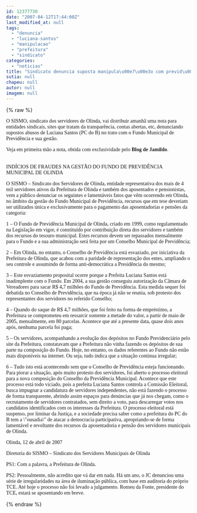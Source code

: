 ```yaml
---
id: 12377730
date: "2007-04-12T17:44:00Z"
last_modified_at: null
tags:
  - "denuncia"
  - "luciana-santos"
  - "manipulacao"
  - "prefeitura"
  - "sindicato"
categories:
  - "noticias"
title: "Sindicato denuncia suposta manipula\u00e7\u00e3o com previd\u00eancia na prefeitura de Luciana Santos"
sutia: null
chapeu: null
autor: null
imagem: null
---
```

{% raw %}
<p><P><FONT face=Verdana>O SISMO, sindicato dos servidores de Olinda, vai distribuir amanhã uma nota para entidades sindicais, sites que tratam da transparência, contas abertas, etc, denunciando supostos abusos de Luciana Santos (PC do B) no trato com o Fundo Municipal de Previdência e sua gestão. </FONT></P></p>
<p><P><FONT face=Verdana>Veja em primeira mão a nota, obtida com exclusividade pelo <STRONG>Blog de Jamildo</STRONG>.</FONT></P></p>
<p><P><BR><FONT face=Verdana>INDÍCIOS DE FRAUDES NA GESTÃO DO FUNDO DE PREVIDÊNCIA MUNICIPAL DE OLINDA</FONT></P></p>
<p><P><FONT face=Verdana>O SISMO – Sindicato dos Servidores de Olinda, entidade representativa dos mais de 4 mil servidores ativos da Prefeitura de Olinda e também dos aposentados e pensionistas, vem a público denunciar os seguintes e lamentáveis fatos que vêm ocorrendo em Olinda, no âmbito da gestão do Fundo Municipal de Previdência, recursos que em tese deveriam ser utilizados única e exclusivamente para o pagamento das aposentadorias e pensões da categoria:</FONT></P></p>
<p><P><FONT face=Verdana>1 – O Fundo de Previdência Municipal de Olinda, criado em 1999, como regulamentado na Legislação em vigor, é constituído por contribuição direta dos servidores e também dos recursos do tesouro municipal. Estes recursos devem ser repassados mensalmente para o Fundo e a sua administração será feita por um Conselho Municipal de Previdência;</FONT></P></p>
<p><P><FONT face=Verdana>2 – Em Olinda, no entanto, o Conselho de Previdência está esvaziado, por iniciativa da Prefeitura de Olinda, que acabou com a paridade de representação dos entes, ampliando o seu controle e assumindo de forma anti-democrática a Presidência do mesmo;</FONT></P></p>
<p><P><FONT face=Verdana>3 – Este esvaziamento proposital ocorre porque a Prefeita Luciana Santos está inadimplente com o Fundo. Em 2004, a sua gestão conseguiu autorização da Câmara de Vereadores para sacar R$ 4,7 milhões do Fundo de Previdência. Esta medida sequer foi debatida no Conselho de Previdência, que na época já não se reunia, sob protesto dos representantes dos servidores no referido Conselho;</FONT></P></p>
<p><P><FONT face=Verdana>4 – Quando do saque de R$ 4,7 milhões, que foi feito na forma de empréstimo, a Prefeitura se comprometeu em ressarcir somente a metade do valor, a partir de maio de 2005, mensalmente, em 80 parcelas. Acontece que até a presente data, quase dois anos após, nenhuma parcela foi paga;</FONT></P></p>
<p><P><FONT face=Verdana>5 – Os servidores, acompanhando a evolução dos depósitos no Fundo Previdenciário pelo site da Prefeitura, constatavam que a Prefeitura não vinha fazendo os depósitos de sua parte na composição do Fundo. Hoje, no entanto, os dados referentes ao Fundo não estão mais disponíveis na internet. Ou seja, tudo indica que a situação continua irregular;</FONT></P></p>
<p><P><FONT face=Verdana>6 – Tudo isto está acontecendo sem que o Conselho de Previdência esteja funcionando. Para piorar a situação, após muito protesto dos servidores, foi aberto o processo eleitoral para a nova composição do Conselho da Previdência Municipal. Acontece que este processo está todo viciado, pois a prefeita Luciana Santos controla a Comissão Eleitoral, busca impugnar a candidatura de servidores independentes, não está fazendo o processo de forma transparente, abrindo assim espaços para denúncias que já nos chegam, como o recrutamento de servidores contratados, sem direito a voto, para descarregar votos nos candidatos identificados com os interesses da Prefeitura. O processo eleitoral está suspenso, por liminar da Justiça, e a sociedade precisa saber como a prefeitura do PC do B tem a \"ousadia\" de atacar a democracia participativa, apropriando-se de forma lamentável e revoltante dos recursos da aposentadoria e pensão dos servidores municipais de Olinda.</FONT></P></p>
<p><P><FONT face=Verdana>Olinda, 12 de abril de 2007</FONT></P></p>
<p><P><FONT face=Verdana>Diretoria do SISMO – Sindicato dos Servidores Municipais de Olinda</FONT></P></p>
<p><P><FONT face=Verdana>PS1: Com a palavra, a Prefeitura de Olinda.</FONT></P></p>
<p><P><FONT face=Verdana>PS2: Pessoalmente, não acredito que vá dar em nada. Há um ano, o JC denunciou uma série de irregularidades na área de iluminação pública, com base em auditoria do próprio TCE. Até hoje o processo não foi levado a julgamento. Romeu da Fonte, presidente do TCE, estará se aposentando em breve.</FONT></P> </p>
{% endraw %}